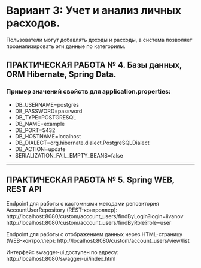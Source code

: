 # Вариант 3: Учет и анализ личных расходов.
Пользователи могут добавлять доходы и
расходы, а система позволяет проанализировать эти данные по категориям.

## ПРАКТИЧЕСКАЯ РАБОТА № 4. Базы данных, ORM Hibernate, Spring Data.

### Пример значений свойств для application.properties:
* DB_USERNAME=postgres
* DB_PASSWORD=password
* DB_TYPE=POSTGRESQL
* DB_NAME=example
* DB_PORT=5432
* DB_HOSTNAME=localhost
* DB_DIALECT=org.hibernate.dialect.PostgreSQLDialect
* DB_ACTION=update
* SERIALIZATION_FAIL_EMPTY_BEANS=false

-------------------------------------------------------

## ПРАКТИЧЕСКАЯ РАБОТА № 5. Spring WEB, REST API

Endpoint для работы с кастомными методами репозитория AccountUserRepository (REST-контроллер):
http://localhost:8080/custom/account_users/findByLogin?login=iivanov
http://localhost:8080/custom/account_users/findByRole?role=user

Endpoint для работы с отображением данных через HTML-страницу (WEB-контроллер):
http://localhost:8080/custom/account_users/view/list

Интерфейс swagger-ui доступен по адресу:
http://localhost:8080/swagger-ui/index.html